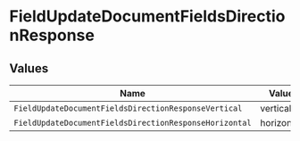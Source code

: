 # FieldUpdateDocumentFieldsDirectionResponse


## Values

| Name                                                   | Value                                                  |
| ------------------------------------------------------ | ------------------------------------------------------ |
| `FieldUpdateDocumentFieldsDirectionResponseVertical`   | vertical                                               |
| `FieldUpdateDocumentFieldsDirectionResponseHorizontal` | horizontal                                             |